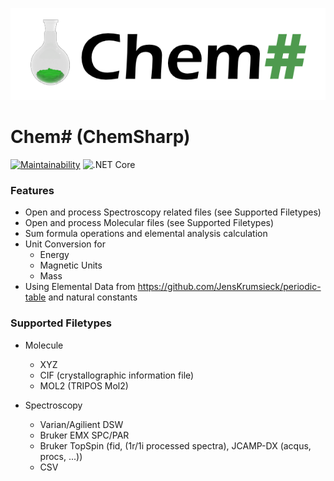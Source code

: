 ![](https://raw.githubusercontent.com/JensKrumsieck/ChemSharp/master/assets/logo.png)
# Chem# (ChemSharp)

[![Maintainability](https://api.codeclimate.com/v1/badges/bb81db40213cc68deb97/maintainability)](https://codeclimate.com/github/JensKrumsieck/ChemSharp/maintainability)
![.NET Core](https://github.com/JensKrumsieck/ChemSharp/workflows/.NET%20Core/badge.svg)

### Features
* Open and process Spectroscopy related files (see Supported Filetypes)
* Open and process Molecular files (see Supported Filetypes)
* Sum formula operations and elemental analysis calculation
* Unit Conversion for 
	* Energy
	* Magnetic Units
	* Mass
* Using Elemental Data from https://github.com/JensKrumsieck/periodic-table and natural constants

### Supported Filetypes
* Molecule
	* XYZ
	* CIF (crystallographic information file)
	* MOL2 (TRIPOS Mol2)

* Spectroscopy
	* Varian/Agilient DSW
	* Bruker EMX SPC/PAR
	* Bruker TopSpin (fid, (1r/1i processed spectra), JCAMP-DX (acqus, procs, ...))
	* CSV